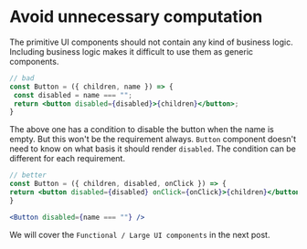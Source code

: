 <!--


---
 'ReactJS : designing better component api (UI)'
excerpt: 'ReactJS : designing better component api (UI)'
date: 2020-03-29 00:05:00 IST
updated: 2020-03-29 00:05:00 IST
categories: javascript
tags: reactjs
---
A good api has a huge impact on the productivity of the team and stability of the product.
 
The secret to designing a good component api is the mix of
 
* splitting the components to smaller components
* passing minimal data to the components
* deduce the data from existing data instead of having a separate state.
* have similar api for similar components
* Keep it futuristic and extendable
 
For this post, we will group the components mainly into two categories.
 
1. UI Primitive components
2. Functional / Large UI components (Part 2)
 
# UI Primitive components
 
These are the components usually we put into a component library.
To make the best out of the primitive UI components, the api for these components should focus on being generic and extendable.
These components are going to be used throughout the whole project in different use cases and to compose larger components.
 
To illustrate the good and bad, we take an example of `Button` component which is a wrapper to the HTML element button but with
some of our product specific customisations.
 
# <a class="anchor" name="accept-children" href="#accept-children"><i class="anchor-icon"></i></a> Accept `children`
 
Consider the `Button` component which has only `text` prop which can accept a string. And suddenly an new scenario came up to show the text in bold
or a new icon for the text. Now this requires changes to our `Button` api. we need to accept new parameters to make this possible. First thought process
for a newbie will add a new prop which can say whether to render the text in bold or add a new prop to accept icon url.
 
```jsx
// bad
const Button = ({ text, bold, iconUrl }) => {
 const t = bold ? <strong>{text}</strong> : text;
 const icon = iconUrl ? <image src={iconUrl} /> : null; 
 return <button>{icon} {t}</button>;
}
```
 
But if we use this approach we keep on adding new props for any new formatting changes in future and end up with lots of props.
This will get worse when more customisations like icon placement or other props for the icon.
 
The better solution will be accepting `children`. By this `Button` component doesn't need to make any more changes to add
icons or any style changes to the text.
 
```jsx
// better
const Button = ({ children }) => {
 return <button>{children}</button>;
}
```
 
In this case the developer who uses the button has more control on what and how to render the content/text.
if he needs icon
 
```jsx
<Button>
   <image src={iconUrl} />
   <strong>Hello World</strong>
</Button>
```
 
In case we have too much usage of Button with Icon we can use `Button` to compose and create new component `ButtomWithIcon` for the specific usage.
 
 
# <a class="anchor" name="same-api-as-base" href="#same-api-as-base"><i class="anchor-icon"></i></a> use the same api as the base component
 
To make it easy to use our custom component, we can reuse the same api of the base component for our custom component as well.
This will help our team to get used to the custom component easily since they don't want to learn about new props.
The custom component will look more familiar to them.
 
```jsx
// bad
const Button = ({ children, handleSubmit, enabled }) => {
 return <button disabled={!enabled} onClick={handleSubmit}>{children}</button>;
}
```
 
In the above case, the team has to go and check the documentation or the component to figure out which prop to be used.
The above api can make the team more confused and difficult to use the component.
 
The better approach will be
 
```jsx
// better
const Button = ({children, disabled, onClick}) => {
 return (
   <button disabled={disabled} onClick={onClick}>
     {children}
   </button>
 );
}
```
 
Once we start following the above approach we can extend that into next tip.
 
# <a class="anchor" name="accept-valid-base-props" href="#accept-valid-base-props"><i class="anchor-icon"></i></a> Accept valid base component props
 
Accepting the props which are required only for basic scenarios won't be enough. We can avoid frequent addition of props when the new requirement arises. 
using the [Rest/Spread][rest_operator].
 
```jsx
// bad
const Button = ({ children }) => {
 return <button>{children}</button>;
}
```
 
The new api using `rest` will look like
 
```jsx
// good
const Button = ({ children, ...rest }) => {
 return <button {...rest}>{children}</button>;
}
```
 
<!-- ### Instead of computing inside the component, compute and pass -->
# <a class="anchor" name="avoid-unnecessary-computation" href="#avoid-unnecessary-computation"><i class="anchor-icon"></i></a> Avoid unnecessary computation
 
The primitive UI components should not contain any kind of business logic. Including business logic makes it difficult to use them as generic components.
 
```jsx
// bad
const Button = ({ children, name }) => {
 const disabled = name === "";
 return <button disabled={disabled}>{children}</button>;
}
```
 
The above one has a condition to disable the button when the name is empty. But this won't be the requirement always.
`Button` component doesn't need to know on what basis it should render `disabled`. The condition can be different for each requirement.
 
 ```jsx
// better
const Button = ({ children, disabled, onClick }) => {
 return <button disabled={disabled} onClick={onClick}>{children}</button>;
}
 
<Button disabled={name === ""} />
```
 
We will cover the `Functional / Large UI components` in the next post.
 
 
[rest_operator]: https://developer.mozilla.org/en-US/docs/Web/JavaScript/Reference/Operators/Spread_syntax

